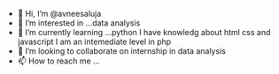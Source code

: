 - 👋 Hi, I’m @avneesaluja
- 👀 I’m interested in ...data analysis
- 🌱 I’m currently learning ...python
I have knowledg about html css and javascript
I am an intemediate level in php
- 💞️ I’m looking to collaborate on  internship in data analysis
- 📫 How to reach me ...

<!---
avnisaluja/avnisaluja is a ✨ special ✨ repository because its `README.md` (this file) appears on your GitHub profile.
You can click the Preview link to take a look at your changes.
--->
